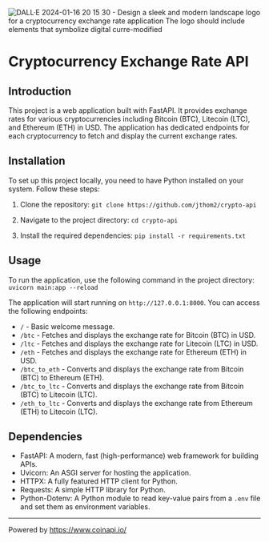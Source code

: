 ![DALL·E 2024-01-16 20 15 30 - Design a sleek and modern landscape logo for a cryptocurrency exchange rate application  The logo should include elements that symbolize digital curre-modified](https://github.com/jthom2/crypto-api/assets/134821369/fc4765de-b914-4d18-980a-5bccd12898f8)
# Cryptocurrency Exchange Rate API

## Introduction
This project is a web application built with FastAPI. It provides exchange rates for various cryptocurrencies including Bitcoin (BTC), Litecoin (LTC), and Ethereum (ETH) in USD. The application has dedicated endpoints for each cryptocurrency to fetch and display the current exchange rates.

## Installation
To set up this project locally, you need to have Python installed on your system. Follow these steps:

1. Clone the repository:
    `git clone https://github.com/jthom2/crypto-api`

2. Navigate to the project directory:
    `cd crypto-api`

3. Install the required dependencies:
    `pip install -r requirements.txt`

## Usage
To run the application, use the following command in the project directory:
    `uvicorn main:app --reload`
    
The application will start running on `http://127.0.0.1:8000`. You can access the following endpoints:
- `/` - Basic welcome message.
- `/btc` - Fetches and displays the exchange rate for Bitcoin (BTC) in USD.
- `/ltc` - Fetches and displays the exchange rate for Litecoin (LTC) in USD.
- `/eth` - Fetches and displays the exchange rate for Ethereum (ETH) in USD.
- `/btc_to_eth` - Converts and displays the exchange rate from Bitcoin (BTC) to Ethereum (ETH).
- `/btc_to_ltc` - Converts and displays the exchange rate from Bitcoin (BTC) to Litecoin (LTC).
- `/eth_to_ltc` - Converts and displays the exchange rate from Ethereum (ETH) to Litecoin (LTC).

## Dependencies
- FastAPI: A modern, fast (high-performance) web framework for building APIs.
- Uvicorn: An ASGI server for hosting the application.
- HTTPX: A fully featured HTTP client for Python.
- Requests: A simple HTTP library for Python.
- Python-Dotenv: A Python module to read key-value pairs from a `.env` file and set them as environment variables.

---

Powered by https://www.coinapi.io/
